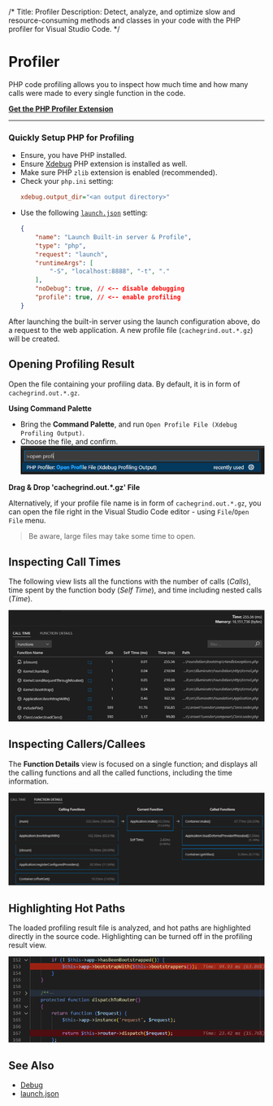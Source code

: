 /*
Title: Profiler
Description: Detect, analyze, and optimize slow and resource-consuming methods and classes in your code with the PHP profiler for Visual Studio Code.
*/

# Profiler

PHP code profiling allows you to inspect how much time and how many calls were made to every single function in the code.

[**Get the PHP Profiler Extension**](https://marketplace.visualstudio.com/items?itemName=DEVSENSE.profiler-php-vscode)

---

### Quickly Setup PHP for Profiling

- Ensure, you have PHP installed.
- Ensure [Xdebug](https://xdebug.org/docs/install) PHP extension is installed as well.
- Make sure PHP `zlib` extension is enabled (recommended).
- Check your `php.ini` setting:
    ```ini
    xdebug.output_dir="<an output directory>"
    ```
- Use the following [`launch.json`](debug/launch-json) setting:
    ```json
    {
        "name": "Launch Built-in server & Profile",
        "type": "php",
        "request": "launch",
        "runtimeArgs": [
            "-S", "localhost:8888", "-t", "."
        ],
        "noDebug": true, // <-- disable debugging
        "profile": true, // <-- enable profiling
    }
    ```

After launching the built-in server using the launch configuration above, do a request to the web application. A new profile file (`cachegrind.out.*.gz`) will be created.

## Opening Profiling Result

Open the file containing your profiling data. By default, it is in form of `cachegrind.out.*.gz`.

**Using Command Palette**

- Bring the **Command Palette**, and run `Open Profile File (Xdebug Profiling Output)`.
- Choose the file, and confirm.
  ![open profiling file command](imgs/profiler-open-command.png)

**Drag & Drop 'cachegrind.out.\*.gz' File**

Alternatively, if your profile file name is in form of `cachegrind.out.*.gz`, you can open the file right in the Visual Studio Code editor - using `File`/`Open File` menu.

> Be aware, large files may take some time to open.

## Inspecting Call Times

The following view lists all the functions with the number of calls (_Calls_), time spent by the function body (_Self Time_), and time including nested calls (_Time_).

![profiling call times](imgs/profile-calltimes.png)

## Inspecting Callers/Callees

The **Function Details** view is focused on a single function; and displays all the calling functions and all the called functions, including the time information.

![profiling callers](imgs/profile-details.png)

## Highlighting Hot Paths

The loaded profiling result file is analyzed, and hot paths are highlighted directly in the source code. Highlighting can be turned off in the profiling result view.

![profiling hot path highlight](imgs/profile-highlight.png)

## See Also

- [Debug](debug)
- [launch.json](debug/launch-json)
